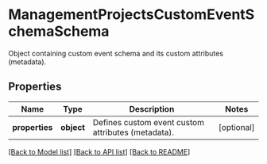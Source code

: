 # ManagementProjectsCustomEventSchemaSchema

Object containing custom event schema and its custom attributes (metadata).

## Properties

Name | Type | Description | Notes
------------ | ------------- | ------------- | -------------
**properties** | **object** | Defines custom event custom attributes (metadata). | [optional] 

[[Back to Model list]](../README.md#documentation-for-models) [[Back to API list]](../README.md#documentation-for-api-endpoints) [[Back to README]](../README.md)


